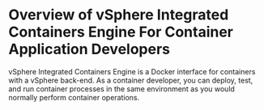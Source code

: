 # Overview of vSphere Integrated Containers Engine For Container Application Developers  #

vSphere Integrated Containers Engine is a Docker interface for containers with a vSphere back-end. As a container developer, you can deploy, test, and run container processes in the same environment as  you would normally perform container operations. 